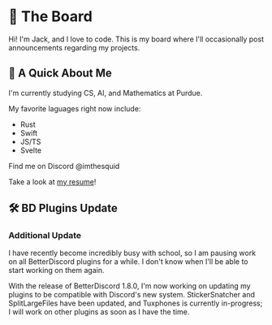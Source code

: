 # 📰 The Board 
Hi! I'm Jack, and I love to code. This is my board where I'll occasionally post announcements regarding my projects.

## 👋 A Quick About Me
I'm currently studying CS, AI, and Mathematics at Purdue. 

My favorite laguages right now include:
- Rust
- Swift
- JS/TS
- Svelte

Find me on Discord @imthesquid

Take a look at [my resume](https://github.com/ImTheSquid/Resume/blob/main/JackHoganResume.pdf)!

## 🛠 BD Plugins Update
### Additional Update
I have recently become incredibly busy with school, so I am pausing work on all BetterDiscord plugins for a while. I don't know when I'll be able to start working on them again.

With the release of BetterDiscord 1.8.0, I'm now working on updating my plugins to be compatible with Discord's new system. StickerSnatcher and SplitLargeFiles have been updated, and Tuxphones is currently in-progress; I will work on other plugins as soon as I have the time.

<!--
**ImTheSquid/ImTheSquid** is a ✨ _special_ ✨ repository because its `README.md` (this file) appears on your GitHub profile.

Here are some ideas to get you started:

- 🔭 I’m currently working on ...
- 🌱 I’m currently learning ...
- 👯 I’m looking to collaborate on ...
- 🤔 I’m looking for help with ...
- 💬 Ask me about ...
- 📫 How to reach me: ...
- 😄 Pronouns: ...
- ⚡ Fun fact: ...
-->

